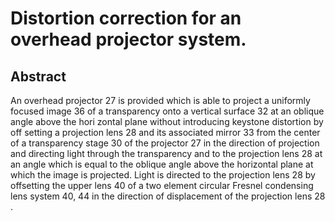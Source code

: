 # Distortion correction for an overhead projector system.

## Abstract
An overhead projector 27 is provided which is able to project a uniformly focused image 36 of a transparency onto a vertical surface 32 at an oblique angle above the hori zontal plane without introducing keystone distortion by off setting a projection lens 28 and its associated mirror 33 from the center of a transparency stage 30 of the projector 27 in the direction of projection and directing light through the transparency and to the projection lens 28 at an angle which is equal to the oblique angle above the horizontal plane at which the image is projected. Light is directed to the projection lens 28 by offsetting the upper lens 40 of a two element circular Fresnel condensing lens system 40, 44 in the direction of displacement of the projection lens 28 .